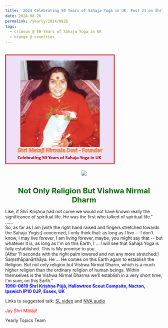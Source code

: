 ```yaml
---
title: '2024 Celebrating 50 Years of Sahaja Yoga in UK, Post 21 on Śhrī Kṛiṣhṇa Janmāṣhṭamī'
date: 2024-08-26
permalink: /yearly/2024/0826
tags:
  - crimson @ 50 Years of Sahaja Yoga in UK
  - orange @ countries
---
```


<br>
<div style="text-align: left"><img src="/images/50YearsUK.png" width="350" /></div><br>

<div style="text-align: center"><img src="https://pub-b6058b8fc5314638989cdd5e49178be6.r2.dev/1990-0819_Shri_Krishna_Puja_Hallowtree_Scout_Campsite_Nacton_Ipswich_IP10_0JP_UK_30_(Photo_credit_Louis_Marie_Durand).jpg" /></div>

<br>
<p style="color:DarkGreen; text-align:center">
<font size="+2"><b>Not Only Religion But Vishwa Nirmal Dharm</b><br></font>
</p>

<p>
Like, if Śhrī Kṛiṣhṇa had not come we would not have known really the significance of spiritual life. He was the first who talked of spiritual life."<br>
......<br>
So, as far as I am [with the right hand raised and fingers stretched towards the Sahaja Yogis:] concerned, I only think that: as long as I live -- I don't know, I may live forever, I am living forever, maybe, you might say that -- but whatever it is, as long as I'm on this Earth, I ... I will see that Sahaja Yoga is fully established. This is My promise to you.<br>
[After 11 seconds with the right palm lowered and not any more stretched:] Saṃsthāpanārthāya. He ... He comes on this Earth again to establish the Religion. But not only religion but Vishwa Nirmal Dharm, which is a much higher religion than the ordinary religion of human beings. Within themselves is the Vishwa Nirmal Dharma we'll establish in a very short time, I'm sure, on this Earth."<br>
<font color="blue"><b>1990-0819 Śhrī Kṛiṣhṇa Pūjā, Hallowtree Scout Campsite, Nacton, Ipswich IP10 0JP, Essex, UK</b></font><br>
</p>

Links to suggested talk: <a href="https://vimeo.com/video/68459217"> SL video</a> and <a href="https://soundcloud.com/nirmala-vidya-portal/1990-08-19-krishna-puja-m4a"> NVA audio</a><br>

<p style="color:red;">Jay Śhrī Mātājī!<br></p>

<p>Yearly Topics Team</p>